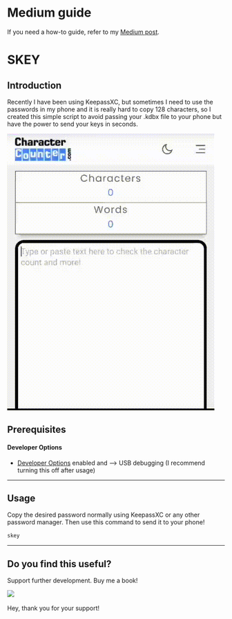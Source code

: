# Medium guide
If you need a how-to guide, refer to my [Medium post](https://medium.com/@alvaro-cas/keepassxc-sending-my-keys-to-my-phone-effortlessly-1eaa4bf23bfe).

# SKEY

## Introduction
Recently I have been using KeepassXC, but sometimes I need to use the passwords in my phone and it is really hard to copy 128 characters, so I created this simple script to avoid passing your .kdbx file to your phone but have the power to send your keys in seconds.

![](./assets/demo.gif)

## Prerequisites
#### Developer Options
- [Developer Options](https://developer.android.com/studio/debug/dev-options) enabled and --> USB debugging (I recommend turning this off after usage)

***
## Usage
Copy the desired password normally using KeepassXC or any other password manager. Then use this command to send it to your phone!
```bash
skey
```

***

## Do you find this useful?

Support further development. Buy me a book!

<a href="https://www.buymeacoffee.com/alvaro.cas"><img src="https://img.buymeacoffee.com/button-api/?text=Buy me a book  &emoji=📓&slug=alvaro.cas&button_colour=883c43&font_colour=ffffff&font_family=Inter&outline_colour=ffffff&coffee_colour=ffffff"></a>

Hey, thank you for your support!



